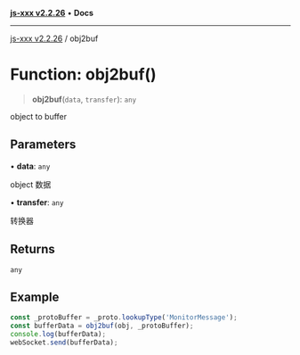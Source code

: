 [**js-xxx v2.2.26**](../README.md) • **Docs**

***

[js-xxx v2.2.26](../README.md) / obj2buf

# Function: obj2buf()

> **obj2buf**(`data`, `transfer`): `any`

object to buffer

## Parameters

• **data**: `any`

object 数据

• **transfer**: `any`

转换器

## Returns

`any`

## Example

```ts
const _protoBuffer = _proto.lookupType('MonitorMessage');
const bufferData = obj2buf(obj, _protoBuffer);
console.log(bufferData);
webSocket.send(bufferData);
```
